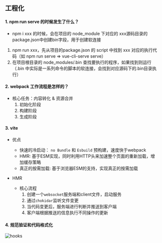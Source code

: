 ## 工程化

#### 1. npm run serve 的时候发生了什么？
  - npm i xxx 的时候，会在项目的 node_module 下对应的 xxx源码目录的package.json中创建bin字段，用于创建软连接
  1. npm run xxx，先从项目的package.json 的 script 中找到 xxx 对应的执行代码（如 npm run serve => vue-cli-serve serve）
  2. 在项目根目录的 node_modules/.bin 查找要执行的程序，如果找到则运行（.bin 中实际是一系列命令的脚本的软连接，会找到对应源码下的.bin目录执行）

#### 2. webpack 工作流程是怎样的？
  - 核心任务：内容转化 & 资源合并
    1. 初始化阶段
    2. 构建阶段
    3. 生成阶段

#### 3. vite

  - 优点
    - 快速的冷启动： `no Bundle` 和 `Esbuild` 预构建，速度快于webpack
    - HMR: 基于ESM实现，同时利用HTTP头来加速整个页面的重新加载，增加缓存策略
    - 真正的按需加载: 基于浏览器ESM的支持，实现真正的按需加载

  - HMR
    - 核心流程
      1. 创建一个`websocket`服务端和client文件，启动服务
      2. 通过`chokidar`监听文件变更
      3. 当代码变更后，服务端进行判断并推送到客户端
      4. 客户端根据推送的信息执行不同操作的更新

#### 4. 规范验证和代码格式化
  ![hooks](https://images.vrm.cn/ox/2022/10/20/hooks.png)
